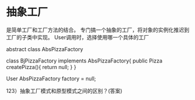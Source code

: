 # 抽象工厂

是简单工厂和工厂方法的结合。
专门搞一个抽象的工厂，将对象的实例化推迟到工厂的子类中实现。
User调用时，选择使用哪一个具体的工厂

abstract class AbsPizzaFactory

class BjPizzaFactory implements AbsPizzaFactory{
	public Pizza createPizza(){
		return null;
	}
}


User
	AbsPizzaFactory factory = null;
	



123）抽象工厂模式和原型模式之间的区别？(答案)
